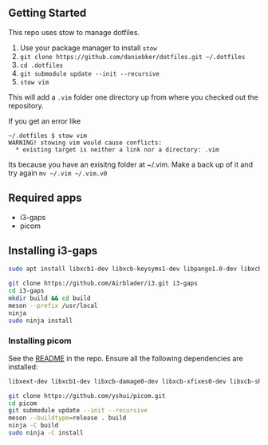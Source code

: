 ## Getting Started

This repo uses stow to manage dotfiles.

1. Use your package manager to install `stow`
2. `git clone https://github.com/daniebker/dotfiles.git ~/.dotfiles`
3. `cd .dotfiles`
4. `git submodule update --init --recursive`
5. `stow vim`

This will add a `.vim` folder one directory up from where you checked out the repository.

If you get an error like

```
~/.dotfiles $ stow vim
WARNING! stowing vim would cause conflicts:
  * existing target is neither a link nor a directory: .vim
```

Its because you have an exisitng folder at ~/.vim. Make a back up of it and try again `mv ~/.vim ~/.vim.v0`

## Required apps

- i3-gaps
- picom

## Installing i3-gaps 

``` sh
sudo apt install libxcb1-dev libxcb-keysyms1-dev libpango1.0-dev libxcb-util0-dev libxcb-icccm4-dev libyajl-dev libstartup-notification0-dev libxcb-randr0-dev libev-dev libxcb-cursor-dev libxcb-xinerama0-dev libxcb-xkb-dev libxkbcommon-dev libxkbcommon-x11-dev xutils-dev libxcb-shape0-dev autoconf
```

``` sh
git clone https://github.com/Airblader/i3.git i3-gaps
cd i3-gaps
mkdir build && cd build
meson --prefix /usr/local
ninja
sudo ninja install
```

### Installing picom

See the [README](https://github.com/yshui/picom) in the repo. 
Ensure all the following dependencies are installed:

``` sh
libxext-dev libxcb1-dev libxcb-damage0-dev libxcb-xfixes0-dev libxcb-shape0-dev libxcb-render-util0-dev libxcb-render0-dev libxcb-randr0-dev libxcb-composite0-dev libxcb-image0-dev libxcb-present-dev libxcb-xinerama0-dev libxcb-glx0-dev libpixman-1-dev libdbus-1-dev libconfig-dev libgl1-mesa-dev libpcre2-dev libpcre3-dev libevdev-dev uthash-dev libev-dev libx11-xcb-dev meson
```

``` sh
git clone https://github.com/yshui/picom.git 
cd picom
git submodule update --init --recursive
meson --buildtype=release . build
ninja -C build
sudo ninja -C install
```

